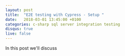 ```yaml
---
layout: post
title:  "E2E testing with Cypress - Setup "
date:   2018-03-01 13:45:00 +0100
categories: c-sharp sql server integration testing
disqus: true
live: false
---
```


In this post we'll discuss 